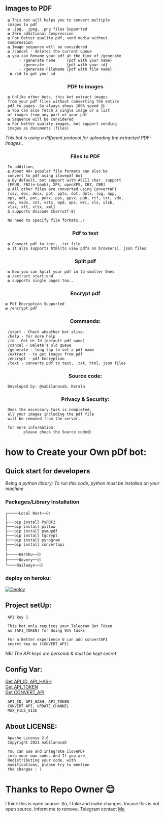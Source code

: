 ## Images to PDF

     ◍ This bot will helps you to convert multiple
     images to pdf
     ◍ .jpg, .jpeg, .png files Supported
     ◍ Zero additional Compression
     ◍ For Better quality pdf, send media without
     Compression
     ◍ Image sequence will be considered
     ◍ /cancel - deletes the current queue
     ◍ you can Rename your pdf at the time of /generate
          - /generate name     {pdf with your name}
          - /generate          {pdf with your id}
          - /generate FileName {pdf with file name}
      ◍ /id to get your id

<h3 align="center">PDF to images</h3>

     ◍ Unlike other bots, this bot extract images 
     from your pdf files without converting the entire
     pdf to pages..So always shows 100% speed 😉
     ◍ You can also fetch a single image or a list
     of images from any part of your pdf 
     ◍ Sequence will be considered
     ◍ For better quality images, bot support sending
     images as documents (files)
     
<em align="center">This bot is using a different protocol for uploading 
the extracted PDF-images..</em>

<h3 align="center">Files to PDF</h3>

     In addition,
     ◍ About 40+ popular file formats can also be
     convert to pdf using ilovepdf bot
     ◍ By default, bot support with ASCII char. support
     [EPUB, FB2(e-book), XPS, openXPS, CBZ, CBR]
     ◍ All other files are converted using ConvertAPI
     [csv, doc, docx, ppt, pptx, dot, dotx, log, mpp,
     mpt, odt, pot, potx, pps, ppsx, pub, rtf, txt, vdx,
     vsd, vsdx, vst, vstx, wpd, wps, wri, xls, xlsb,
     xlsx, xlt, xltx, xml]
     & supports Unicode Char(utf-8)
     
     No need to specify file formats..✌️

<h3 align="center">Pdf to text</h3>

     ◍ Convert pdf to text, .txt file
     ◍ It also supports html(to view pdfs on browsers), json files

<h3 align="center">Split pdf</h3>

     ◍ Now you can Split your pdf in to smaller Ones
     ◍ /extract start:end
     ◍ supports single pages too..

<h3 align="center">Encrypt pdf</h3>

    ◍ Pdf Encryption Supported
    ◍ /encrypt pdf

<h3 align="center">Commands:</h3>

     /start - Check wheather bot alive.
     /help - for more help
     /id - Get Ur Id (default pdf name)
     /cancel - Delete's old queue
     /generate - long tap to set a pdf name
     /extract - to get images from pdf
     /encrypt - pdf Encryption
     /text - converts pdf to text, .txt, html, json files

<h3 align="center">Source code:</h3>

     Developed by: @nabilanavab, Kerala

<h3 align="center">Privacy & Security:</h3>

     Ones the necessary task is completed,
     all your images including the pdf file
     will be removed from the server.
     
     for more information:
            please check the Source code😌

# how to Create your Own pDf bot:<br>
## Quick start for developers

<i>Being a python library; To run this code, python must be installed on your machine</i>

### Packages/Library Installation

    ╭─────Local Host──〄
    │
    ├───pip install PyPDF2
    ├───pip install pillow
    ├───pip install pymupdf
    ├───pip install tgcrypt
    ├───pip install pyrogram
    ├───pip install convertapi
    │
    ├─────Heroku──〄
    ├─────Qovery──〄
    ╰────Railways──〄

### deploy on heroku:
[![Deploy](https://www.herokucdn.com/deploy/button.svg)](https://heroku.com/deploy?template=https://github.com/selfie-bd/ilovepdf)

## Project setUp:

     API key 🔑
     
     This bot only requires your Telegram Bot Token
     as (API_TOKEN) for doing 95% tasks
     
     For a Better experience U can add convertAPI 
     secret key as (CONVERT_API)

   NB: <i>The API keys are personal & must be kept secret </i>
   
## Config Var:

<a href="https://my.telegram.org">Get API\_ID, API\_HASH</a><br>
<a href="https://telegram.dog/botfather">Get API_TOKEN</a><br>
<a href="https://www.convertapi.com/a/signup">Get CONVERT_API</a>

     API_ID, API_HASH, API_TOKEN
     CONVERT_API, UPDATE_CHANNEL
     MAX_FILE_SIZE

## About LICENSE:

     Apache License 2.0
     Copyright 2021 nabilanavab
     
     You can use and integrate ilovePDF 
     into your own code..And If you are
     Redistributing your code, with 
     modifications, please try to mention
     the changes : )

# Thanks to Repo Owner 😊

I think this is open source. So, I take and make changes. Incase this is not open source. Inform me to remove. Telegram contact [Me](t.me/selfiebd)
